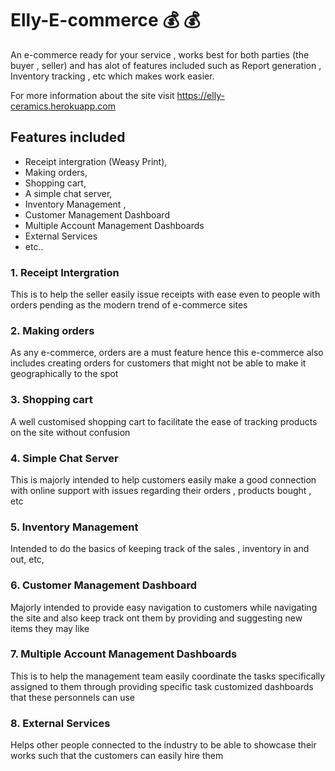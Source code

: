 # Elly-E-commerce 💰 💰
An e-commerce ready for your service , works best for both parties (the buyer , seller) and has alot of features included such as Report generation , Inventory tracking , etc which makes work easier.

For more information about the site visit https://elly-ceramics.herokuapp.com

## Features included
  - Receipt intergration (Weasy Print),
  - Making orders,
  - Shopping cart,
  - A simple chat server,
  - Inventory Management ,
  - Customer Management Dashboard
  - Multiple Account Management Dashboards
  - External Services
  - etc..

### 1. Receipt Intergration
  This is to help the seller easily issue receipts with ease even to people with orders pending as the modern trend of e-commerce sites
### 2. Making orders
  As any e-commerce, orders are a must feature hence this e-commerce also includes creating orders for customers that might not be able to make it geographically to the spot
### 3. Shopping cart
  A well customised shopping cart to facilitate the ease of tracking products on the site without confusion
### 4. Simple Chat Server 
  This is majorly intended to help customers easily make a good connection with online support with issues regarding their orders , products bought , etc
### 5. Inventory Management
  Intended to do the basics of keeping track of the sales , inventory in and out, etc,
### 6. Customer Management Dashboard 
  Majorly intended to provide easy navigation to customers while navigating the site and also keep track ont them by providing and suggesting new items they may like
### 7. Multiple Account Management Dashboards
  This is to help the management team easily coordinate the tasks specifically assigned to them through providing specific task customized dashboards that these personnels can use
### 8. External Services
  Helps other people connected to the industry to be able to showcase their works such that the customers can easily hire them
  


